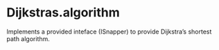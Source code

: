 # Dijkstras.algorithm

Implements a provided inteface (ISnapper) to provide Dijkstra’s shortest path algorithm.
